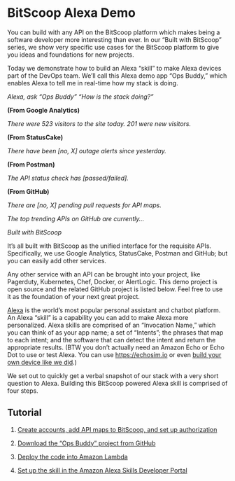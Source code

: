 # BitScoop Alexa Demo

You can build with any API on the BitScoop platform which makes being a software developer more interesting than ever. In our “Built with BitScoop” series, we show very specific use cases for the BitScoop platform to give you ideas and foundations for new projects.

Today we demonstrate how to build an Alexa “skill” to make Alexa devices part of the DevOps team. We’ll call this Alexa demo app “Ops Buddy,” which enables Alexa to tell me in real-time how my stack is doing.

*Alexa, ask “Ops Buddy” “How is the stack doing?”*

**(From Google Analytics)**

*There were 523 visitors to the site today. 201 were new
visitors.*

**(From StatusCake)**

*There have been [no, X] outage alerts since yesterday.*

**(From Postman)**

*The API status check has [passed/failed].*

**(From GitHub)**

*There are [no, X] pending pull requests for API maps.*

*The top trending APIs on GitHub are currently…*

*Built with BitScoop*

It’s all built with BitScoop as the unified interface for the requisite APIs. Specifically, we use Google Analytics, StatusCake, Postman and GitHub; but you can easily add other services.

Any other service with an API can be brought into your project, like Pagerduty, Kubernetes, Chef, Docker, or AlertLogic. This demo project is open source and the related GitHub project is listed below. Feel free to use it as the foundation of your next great project.

[Alexa](https://en.wikipedia.org/wiki/Amazon_Alexa) is the world’s most popular personal assistant and chatbot platform. An Alexa “skill” is a capability you can add to make Alexa more personalized. Alexa skills are comprised of an “Invocation Name,” which you can think of as your app name; a set of “Intents”; the phrases that map to each intent; and the software that can detect the intent and return the appropriate results. (BTW you don’t actually need an Amazon Echo or Echo Dot to use or test Alexa. You can use https://echosim.io or even [build your own device like we did](https://www.facebook.com/bitscooplabs/photos/a.1799207820329206.1073741829.1616937155222941/1855601798023141/?type=3&theater).)

We set out to quickly get a verbal snapshot of our stack with a very short question to Alexa. Building this BitScoop powered Alexa skill is comprised of four steps.

## Tutorial

1. [Create accounts, add API maps to BitScoop, and set up authorization](https://github.com/bitscooplabs/bitscoop-alexa-demo/blob/master/tutorial/step-1.md)

2. [Download the “Ops Buddy” project from GitHub](https://github.com/bitscooplabs/bitscoop-alexa-demo/blob/master/tutorial/step-2.md)

3. [Deploy the code into Amazon Lambda](https://github.com/bitscooplabs/bitscoop-alexa-demo/blob/master/tutorial/step-3.md)

4. [Set up the skill in the Amazon Alexa Skills Developer Portal](https://github.com/bitscooplabs/bitscoop-alexa-demo/blob/master/tutorial/step-4.md)
